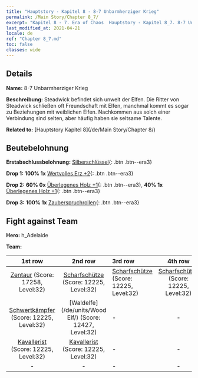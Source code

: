 ```yaml
---
title: "Hauptstory - Kapitel 8 - 8-7 Unbarmherziger Krieg"
permalink: /Main Story/Chapter 8_7/
excerpt: "Kapitel 8 - 7. Era of Chaos  Hauptstory - Kapitel 8_7. 8-7 Unbarmherziger Krieg"
last_modified_at: 2021-04-21
locale: de
ref: "Chapter 8_7.md"
toc: false
classes: wide
---
```


## Details

 **Name:** 8-7 Unbarmherziger Krieg

 **Beschreibung:** Steadwick befindet sich unweit der Elfen. Die Ritter von Steadwick schließen oft Freundschaft mit Elfen, manchmal kommt es sogar zu Beziehungen mit weiblichen Elfen. Nachkommen aus solch einer Verbindung sind selten, aber häufig haben sie seltsame Talente.

 **Related to:** [Hauptstory Kapitel 8](/de/Main Story/Chapter 8/)

## Beutebelohnung

 **Erstabschlussbelohnung:** [Silberschlüssel](/de/Items/con_693/){: .btn .btn--era3}

 **Drop 1:** **100% 1x** [Wertvolles Erz +2](/de/Items/mat_26/){: .btn .btn--era3}

 **Drop 2:** **60% 0x** [Überlegenes Holz +1](/de/Items/mat_20/){: .btn .btn--era3}, **40% 1x** [Überlegenes Holz +1](/de/Items/mat_20/){: .btn .btn--era3}

 **Drop 3:** **100% 1x** [Zauberspruchrollen](/de/Items/con_694/){: .btn .btn--era3}


## Fight against Team
 **Hero:** h_Adelaide

 **Team:**


  | 1st row | 2nd row | 3rd row | 4th row |
  |:----:|:----:|:----|:----:|
  | [Zentaur](/de/units/Centaur/) (Score: 17258, Level:32)  | [Scharfschütze](/de/units/Marksman/) (Score: 12225, Level:32)  | [Scharfschütze](/de/units/Marksman/) (Score: 12225, Level:32)  | [Scharfschütze](/de/units/Marksman/) (Score: 12225, Level:32)  |
  | [Schwertkämpfer](/de/units/Swordsman/) (Score: 12225, Level:32)  | [Waldelfe](/de/units/Wood Elf/) (Score: 12427, Level:32)  | - | - |
  | [Kavallerist](/de/units/Cavalier/) (Score: 12225, Level:32)  | [Kavallerist](/de/units/Cavalier/) (Score: 12225, Level:32)  | - | - |
  | - | - | - | - |


